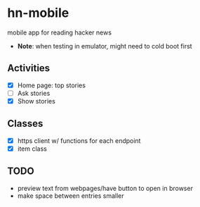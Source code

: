 # hn-mobile

mobile app for reading hacker news

- **Note**: when testing in emulator, might need to cold boot first

## Activities

- [x] Home page: top stories  
- [ ] Ask stories
- [x] Show stories 

## Classes
- [x] https client w/ functions for each endpoint
- [x] item class 

## TODO
- preview text from webpages/have button to open in browser
- make space between entries smaller